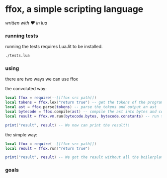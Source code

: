 # ffox, a simple scripting language
_written with :heart: in lua_

### running tests
running the tests requires LuaJit to be installed.
```sh
./tests.lua
```

### using

there are two ways we can use ffox

the convoluted way:
```lua
local ffox = require(--[[ffox src path]])
local tokens = ffox.lex("return true") -- get the tokens of the program
local ast = ffox.parse(tokens) -- parse the tokens and output an ast
local bytecode = ffox.compile(ast) -- compile the ast into bytes and constants
local result = ffox.vm.run(bytecode.bytes, bytecode.constants) -- run the bytecode and get the result

print("result", result) -- We now can print the result!!
```

the simple way:
```lua
local ffox = require(--[[ffox src path]])
local result = ffox.run("return true")

print("result", result) -- We got the result without all the boilerplate!
```

### goals
